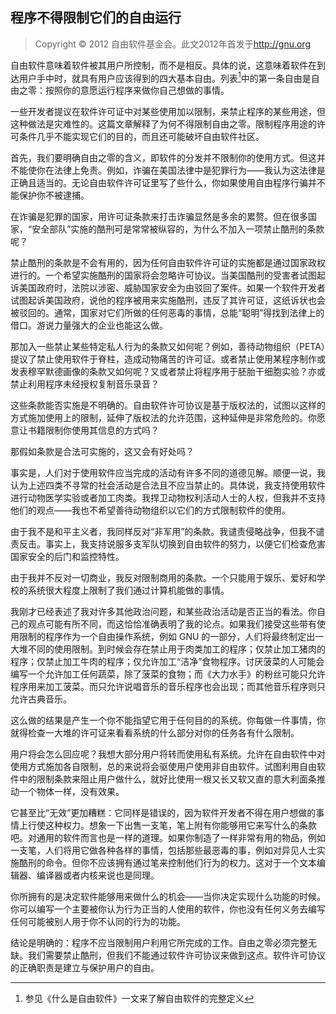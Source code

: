 ##  程序不得限制它们的自由运行

> Copyright © 2012 自由软件基金会。此文2012年首发于<http://gnu.org>

自由软件意味着软件被其用户所控制，而不是相反。具体的说，这意味着软件在到达用户手中时，就具有用户应该得到的四大基本自由。列表[^program-1]中的第一条自由是自由之零：按照你的意愿运行程序来做你自己想做的事情。

一些开发者提议在软件许可证中对某些使用加以限制，来禁止程序的某些用途，但这种做法是灾难性的。这篇文章解释了为何不得限制自由之零。限制程序用途的许可条件几乎不能实现它们的目的，而且还可能破坏自由软件社区。

首先，我们要明确自由之零的含义，即软件的分发并不限制你的使用方式。但这并不能使你在法律上免责。例如，诈骗在美国法律中是犯罪行为——我认为这法律是正确且适当的。无论自由软件许可证里写了些什么，你如果使用自由程序行骗并不能保护你不被逮捕。

在诈骗是犯罪的国家，用许可证条款来打击诈骗显然是多余的累赘。但在很多国家，“安全部队”实施的酷刑可是常常被纵容的，为什么不加入一项禁止酷刑的条款呢？

禁止酷刑的条款是不会有用的，因为任何自由软件许可证的实施都是通过国家政权进行的。一个希望实施酷刑的国家将会忽略许可协议。当美国酷刑的受害者试图起诉美国政府时，法院以涉密、威胁国家安全为由驳回了案件。如果一个软件开发者试图起诉美国政府，说他的程序被用来实施酷刑，违反了其许可证，这纸诉状也会被驳回的。通常，国家对它们所做的任何恶毒的事情，总能“聪明”得找到法律上的借口。游说力量强大的企业也能这么做。

那加入一些禁止某些特定私人行为的条款又如何呢？例如，善待动物组织（PETA）提议了禁止使用软件于脊柱，造成动物痛苦的许可证。或者禁止使用某程序制作或发表穆罕默德画像的条款又如何呢？又或者禁止将程序用于胚胎干细胞实验？亦或禁止利用程序未经授权复制音乐录音？

这些条款能否实施是不明确的。自由软件许可协议是基于版权法的，试图以这样的方式施加使用上的限制，延伸了版权法的允许范围，这种延伸是非常危险的。你愿意让书籍限制你使用其信息的方式吗？

那假如条款是合法可实施的，这又会有好处吗？

事实是，人们对于使用软件应当完成的活动有许多不同的道德见解。顺便一说，我认为上述四类不寻常的社会活动是合法且不应当禁止的。具体说，我支持使用软件进行动物医学实验或者加工肉类。我捍卫动物权利活动人士的人权，但我并不支持他们的观点——我也不希望善待动物组织以它们的方式限制软件的使用。

由于我不是和平主义者，我同样反对“非军用”的条款。我谴责侵略战争，但我不谴责反击。事实上，我支持说服多支军队切换到自由软件的努力，以便它们检查危害国家安全的后门和监控特性。

由于我并不反对一切商业，我反对限制商用的条款。一个只能用于娱乐、爱好和学校的系统很大程度上限制了我们通过计算机能做的事情。

我刚才已经表述了我对许多其他政治问题，和某些政治活动是否正当的看法。你自己的观点可能有所不同，而这恰恰准确表明了我的论点。如果我们接受这些带有使用限制的程序作为一个自由操作系统，例如 GNU 的一部分，人们将最终制定出一大堆不同的使用限制。到时候会存在禁止用于肉类加工的程序；仅禁止加工猪肉的程序；仅禁止加工牛肉的程序；仅允许加工“洁净”食物程序。讨厌菠菜的人可能会编写一个允许加工任何蔬菜，除了菠菜的食物；而《大力水手》的粉丝可能只允许程序用来加工菠菜。而只允许说唱音乐的音乐程序也会出现；而其他音乐程序则只允许古典音乐。

这么做的结果是产生一个你不能指望它用于任何目的的系统。你每做一件事情，你就得检查一大堆的许可证来看看系统的什么部分对你的任务各有什么限制。

用户将会怎么回应呢？我想大部分用户将转而使用私有系统。允许在自由软件中对使用方式施加各自限制，总的来说将会驱使用户使用非自由软件。试图利用自由软件中的限制条款来阻止用户做什么，就好比使用一根又长又软又直的意大利面条推动一个物体一样，没有效果。

它甚至比“无效”更加糟糕：它同样是错误的，因为软件开发者不得在用户想做的事情上行使这种权力。想象一下出售一支笔，笔上附有你能够用它来写什么的条款吧。对通用的软件而言也是一样的道理。如果你制造了一样非常有用的物品，例如一支笔，人们将用它做各种各样的事情，包括那些最恶毒的事，例如对异见人士实施酷刑的命令。但你不应该拥有通过笔来控制他们行为的权力。这对于一个文本编辑器、编译器或者内核来说也是同理。

你所拥有的是决定软件能够用来做什么的机会——当你决定实现什么功能的时候。你可以编写一个主要被你认为行为正当的人使用的软件，你也没有任何义务去编写任何可能被别人用于你不认同的行为的功能。

结论是明确的：程序不应当限制用户利用它所完成的工作。自由之零必须完整无缺。我们需要禁止酷刑，但我们不能通过软件许可协议来做到这点。软件许可协议的正确职责是建立与保护用户的自由。

[^program-1]: 参见《什么是自由软件》一文来了解自由软件的完整定义

